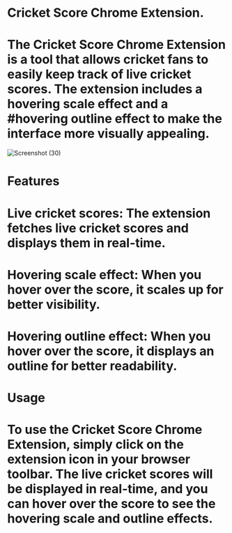  # Cricket Score Chrome Extension.
  # The Cricket Score Chrome Extension is a tool that allows cricket fans to easily keep track of live cricket scores. The extension includes a hovering scale effect and a      #hovering outline effect to make the interface more visually appealing.
![Screenshot (30)](https://user-images.githubusercontent.com/113282729/235527214-a2c243c4-e607-46fc-82f0-9ef8feb3ecec.png)

# Features
   # Live cricket scores: The extension fetches live cricket scores and displays them in real-time.
   # Hovering scale effect: When you hover over the score, it scales up for better visibility.
   # Hovering outline effect: When you hover over the score, it displays an outline for better readability.
   
# Usage
 # To use the Cricket Score Chrome Extension, simply click on the extension icon in your browser toolbar. The live cricket scores will be displayed in real-time, and you can hover over the score to see the hovering scale and outline effects.

